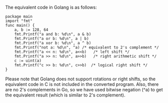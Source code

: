 The equivalent code in Golang is as follows:
```
package main
import "fmt"
func main() {
    a, b := 128, 64
    fmt.Printf("a and b: %d\n", a & b)
    fmt.Printf("a or b: %d\n", a | b)
    fmt.Printf("a xor b: %d\n", a ^ b)
    fmt.Printf("not a: %d\n", ^a) /* equivalent to 2's complement */
    fmt.Printf("a << n: %d\n", a<<b)   /* left shift */
    fmt.Printf("a >> n: %d\n", a>>b)   /* right arithmetic shift */
    c := uint(a)
    fmt.Printf("c >> b: %d\n", c>>b)  /* logical right shift */
}
```
Please note that Golang does not support rotations or right shifts, so the equivalent code in C is not included in the converted program. Also, there are no 2's complements in Go, so we have used bitwise negation (^a) to get the equivalent result (which is similar to 2's complement).
